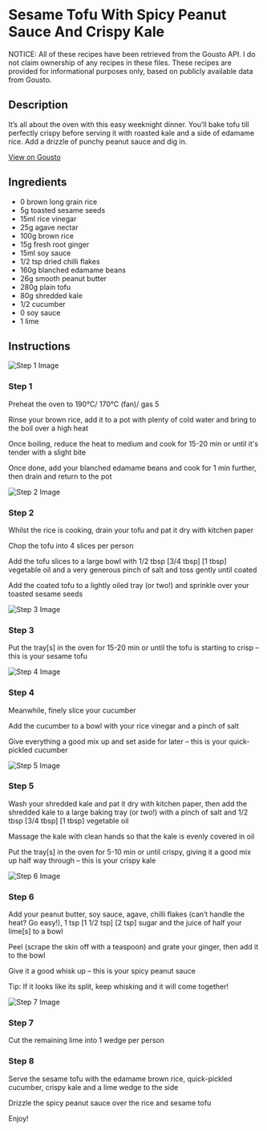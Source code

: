 # Sesame Tofu With Spicy Peanut Sauce And Crispy Kale

NOTICE: All of these recipes have been retrieved from the Gousto API. I do not claim ownership of any recipes in these files. These recipes are provided for informational purposes only, based on publicly available data from Gousto.

## Description

It’s all about the oven with this easy weeknight dinner. You’ll bake tofu till perfectly crispy before serving it with roasted kale and a side of edamame rice. Add a drizzle of punchy peanut sauce and dig in.

[View on Gousto](https://www.gousto.co.uk/recipes/cookbook/baked-sesame-tofu-peanut-sauce-crispy-kale)

## Ingredients

- 0 brown long grain rice
- 5g toasted sesame seeds
- 15ml rice vinegar
- 25g agave nectar 	
- 100g brown rice
- 15g fresh root ginger 
- 15ml soy sauce
- 1/2 tsp dried chilli flakes
- 160g blanched edamame beans
-  26g smooth peanut butter 
- 280g plain tofu
- 80g shredded kale
- 1/2 cucumber
- 0 soy sauce
- 1 lime

## Instructions

![Step 1 Image](https://production-media.gousto.co.uk/cms/recipe-step-image/Step-1-1594054107941-x200.jpg)

### Step 1

Preheat the oven to 190°C/ 170°C (fan)/ gas 5

Rinse your brown rice, add it to a pot with plenty of cold water and bring to the boil over a high heat

Once boiling, reduce the heat to medium and cook for 15-20 min or until it's tender with a slight bite

Once done, add your blanched edamame beans and cook for 1 min further, then drain and return to the pot

![Step 2 Image](https://production-media.gousto.co.uk/cms/recipe-step-image/Step-2-1594054118313-x200.jpg)

### Step 2

Whilst the rice is cooking, drain your tofu and pat it dry with kitchen paper

Chop the tofu into 4 slices per person

Add the tofu slices to a large bowl with 1/2 tbsp <span class="text-purple">[3/4 tbsp]</span> <span class="text-danger">[1 tbsp]</span> vegetable oil and a very generous pinch of salt and toss gently until coated

Add the coated tofu to a lightly oiled tray (or two!) and sprinkle over your toasted sesame seeds

![Step 3 Image](https://production-media.gousto.co.uk/cms/recipe-step-image/Step-3-copy-1594054137067-x200.jpg)

### Step 3

Put the tray[s] in the oven for 15-20 min or until the tofu is starting to crisp – this is your sesame tofu

![Step 4 Image](https://production-media.gousto.co.uk/cms/recipe-step-image/Step-4-copy-1594054150016-x200.jpg)

### Step 4

Meanwhile, finely slice your cucumber

Add the cucumber to a bowl with your rice vinegar and a pinch of salt

Give everything a good mix up and set aside for later – this is your quick-pickled cucumber

![Step 5 Image](https://production-media.gousto.co.uk/cms/recipe-step-image/Step-5-1594054164565-x200.jpg)

### Step 5

Wash your shredded kale and pat it dry with kitchen paper, then add the shredded kale to a large baking tray (or two!) with a pinch of salt and 1/2 tbsp <span class="text-purple">[3/4 tbsp]</span> <span class="text-danger">[1 tbsp]</span> vegetable oil

Massage the kale with clean hands so that the kale is evenly covered in oil

Put the tray[s] in the oven for 5-10 min or until crispy, giving it a good mix up half way through – this is your crispy kale

![Step 6 Image](https://production-media.gousto.co.uk/cms/recipe-step-image/Step-6-1594054170150-x200.jpg)

### Step 6

Add your peanut butter, soy sauce, agave, chilli flakes (can’t handle the heat? Go easy!), 1 tsp <span class="text-purple">[1 1/2 tsp]</span><span class="text-danger"> [2 tsp]</span> sugar and the juice of half your lime[s] to a bowl

Peel (scrape the skin off with a teaspoon) and grate your ginger, then add it to the bowl

Give it a good whisk up – this is your spicy peanut sauce

Tip: If it looks like its split, keep whisking and it will come together!

![Step 7 Image](https://production-media.gousto.co.uk/cms/recipe-step-image/Step-7-1594054182073-x200.jpg)

### Step 7

Cut the remaining lime into 1 wedge per person

### Step 8

Serve the sesame tofu with the edamame brown rice, quick-pickled cucumber, crispy kale and a lime wedge to the side

Drizzle the spicy peanut sauce over the rice and sesame tofu

Enjoy!

